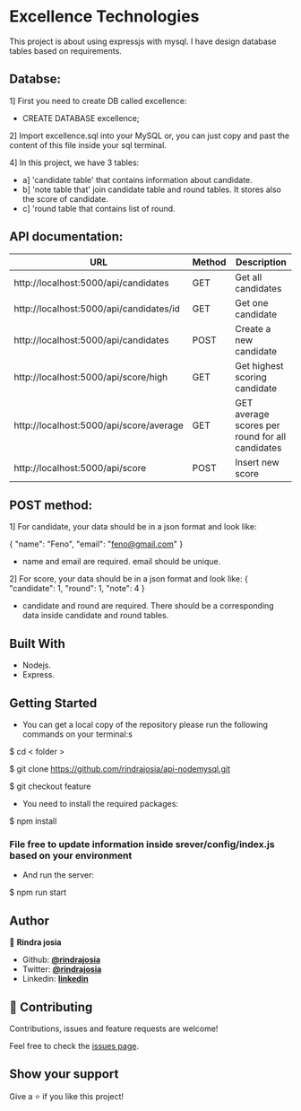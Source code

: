 # Excellence Technologies

This project is about using expressjs with mysql. I have design database tables based on requirements.

## Databse:

1] First you need to create DB called excellence:

* CREATE DATABASE excellence;

2] Import excellence.sql into your MySQL or, you can just copy and past the content of this file inside your sql terminal.

4] In this project, we have 3 tables:
* a] 'candidate table' that contains information about candidate.
* b] 'note table that' join candidate table and round tables. It stores also the score of candidate.
* c] 'round table that contains list of round.


## API documentation:
| URL                                                                     | Method | Description                                          |
|-------------------------------------------------------------------------|--------|------------------------------------------------------|
| http://localhost:5000/api/candidates                                    | GET    | Get all candidates                                   |
| http://localhost:5000/api/candidates/id                                 | GET    | Get one candidate                                    |
| http://localhost:5000/api/candidates                                    | POST   | Create a new candidate                               |
| http://localhost:5000/api/score/high                                    | GET    | Get highest scoring candidate                        |
| http://localhost:5000/api/score/average                                 | GET    | GET average scores per round for all candidates      |
| http://localhost:5000/api/score                                         | POST   | Insert new score                                     |

## POST method:
1] For candidate, your data should be in a json format and look like:

{
"name": "Feno",
"email": "feno@gmail.com"
}
* name and email are required. email should be unique.

2] For score, your data should be in a json format and look like:
{
"candidate": 1,
"round": 1,
"note": 4
}
* candidate and round are required. There should be a corresponding data inside candidate and round tables.



## Built With

- Nodejs.
- Express.


## Getting Started

* You can get a local copy of the repository please run the following commands on your terminal:s

$ cd < folder >

$ git clone https://github.com/rindrajosia/api-nodemysql.git

$ git checkout feature

* You need to install the required packages:

$ npm install

### File free to update information inside srever/config/index.js based on your environment

* And run the server:

$ npm run start


## Author

👤 **Rindra josia**

* Github: **[@rindrajosia](https://github.com/rindrajosia)**
* Twitter: **[@rindrajosia](https://twitter.com/josia_rindra)**
* Linkedin: **[linkedin](https://www.linkedin.com/in/rindrajosia/)**

## 🤝 Contributing

Contributions, issues and feature requests are welcome!

Feel free to check the [issues page](https://github.com/rindrajosia/api-nodemysql/issues).

## Show your support

Give a ⭐️ if you like this project!

